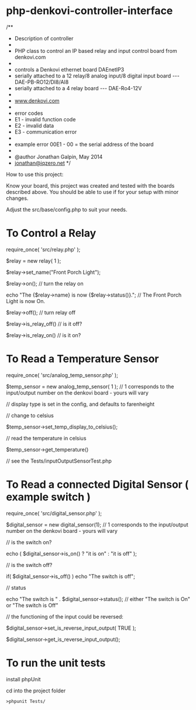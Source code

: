 php-denkovi-controller-interface
================================
/**
 * Description of controller
 * 
 * PHP class to control an IP based relay and input control board from denkovi.com
 * 
 * controls a Denkovi ethernet board DAEnetIP3 
 * serially attached to a 12 relay/8 analog input/8 digital input board --- DAE-PB-RO12/DI8/AI8
 * serially attached to a 4 relay board --- DAE-Ro4-12V
 * 
 * www.denkovi.com
 * 
 * error codes
 * E1 - invalid function code
 * E2 - invalid data
 * E3 - communication error
 * 
 * example error 00E1 - 00 = the serial address of the board
 *
 * @author Jonathan Galpin, May 2014
 * jonathan@iqzero.net
 */

How to use this project:

Know your board, this project was created and tested with the boards described above. You should be able to use if for your setup with minor changes.

Adjust the src/base/config.php to suit your needs.

To Control a Relay
==================

require_once( 'src/relay.php' );

$relay = new relay( 1 );

$relay->set_name("Front Porch Light");

$relay->on();	// turn the relay on	

echo "The {$relay->name} is now {$relay->status()}.";		// The Front Porch Light is now On.

$relay->off();	// turn relay off

$relay->is_relay_off()	// is it off?

$relay->is_relay_on()	// is it on?


To Read a Temperature Sensor
======================================

require_once( 'src/analog_temp_sensor.php' );

$temp_sensor = new analog_temp_sensor( 1 );	// 1 corresponds to the input/output number on the denkovi board - yours will vary

// display type is set in the config, and defaults to farenheight

// change to celsius

$temp_sensor->set_temp_display_to_celsius();

// read the temperature in celsius

$temp_sensor->get_temperature()

// see the Tests/inputOutputSensorTest.php


To Read a connected Digital Sensor ( example switch )
=====================================================

require_once( 'src/digital_sensor.php' );

$digital_sensor = new digital_sensor(1); // 1 corresponds to the input/output number on the denkovi board - yours will vary

// is the switch on?

echo ( $digital_sensor->is_on() ? "it is on" : "it is off" );

// is the switch off?

if( $digital_sensor->is_off() ) echo "The switch is off";

// status

echo "The switch is " . $digital_sensor->status(); // either "The switch is On" or "The switch is Off"

// the functioning of the input could be reversed:

$digital_sensor->set_is_reverse_input_output( TRUE );

$digital_sensor->get_is_reverse_input_output();


To run the unit tests
=====================
install phpUnit

cd into the project folder

`>phpunit Tests/`
